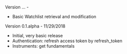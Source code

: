 Version ... - 
- Basic Watchlist retrieval and modification

Version 0.1.alpha - 11/29/2018
- Initial, very basic release
- Authentication: refresh access token by refresh_token
- Instruments: get fundamentals


